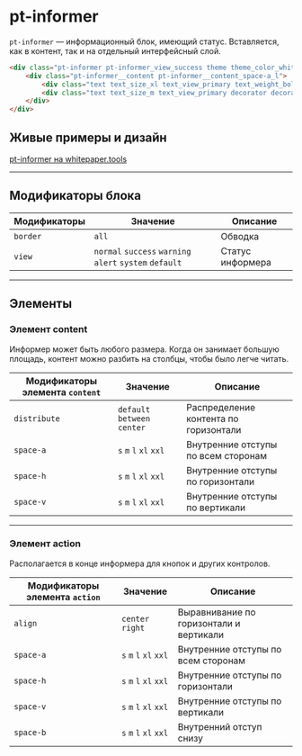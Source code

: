 # pt-informer

`pt-informer` — информационный блок, имеющий статус. Вставляется, как в контент, так и на отдельный интерфейсный слой.

```html
<div class="pt-informer pt-informer_view_success theme theme_color_whitepaper-success">
    <div class="pt-informer__content pt-informer__content_space-a_l">
        <div class="text text_size_xl text_view_primary text_weight_bold decorator decorator_indent-b_xxxs">Success message</div>
        <div class="text text_size_m text_view_primary decorator decorator_indent-b_xxxs">Small message description</div>
    </div>
</div>
```

## Живые примеры и дизайн

[pt-informer на whitepaper.tools](http://whitepaper.tools/doc.html#/pt-informer)

___


## Модификаторы блока

Модификаторы | Значение                                                | Описание
------------ | ------------------------------------------------------- | ----------------
`border`     | `all`                                                   | Обводка
`view`       | `normal` `success` `warning` `alert` `system` `default` | Статус информера

___


## Элементы

### Элемент content

Информер может быть любого размера. Когда он занимает большую площадь, контент можно разбить на столбцы, чтобы было легче читать.

Модификаторы элемента `content` | Значение                     | Описание
------------------------------- | ---------------------------- | -------------------------------------
`distribute`                    | `default` `between` `center` | Распределение контента по горизонтали
`space-a`                       | `s` `m` `l` `xl` `xxl`       | Внутренние отступы по всем сторонам
`space-h`                       | `s` `m` `l` `xl` `xxl`       | Внутренние отступы по горизонтали
`space-v`                       | `s` `m` `l` `xl` `xxl`       | Внутренние отступы по вертикали

___


### Элемент action

Располагается в конце информера для кнопок и других контролов.

Модификаторы элемента `action` | Значение               | Описание
------------------------------ | ---------------------- | ---------------------------------------
`align`                        | `center` `right`       | Выравнивание по горизонтали и вертикали
`space-a`                      | `s` `m` `l` `xl` `xxl` | Внутренние отступы по всем сторонам
`space-h`                      | `s` `m` `l` `xl` `xxl` | Внутренние отступы по горизонтали
`space-v`                      | `s` `m` `l` `xl` `xxl` | Внутренние отступы по вертикали
`space-b`                      | `s` `m` `l` `xl` `xxl` | Внутренний отступ снизу